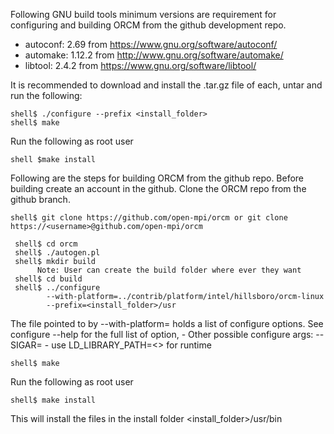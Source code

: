Following GNU build tools minimum versions are requirement for configuring and building ORCM from the github development repo. 

* autoconf: 2.69 from https://www.gnu.org/software/autoconf/
* automake: 1.12.2 from http://www.gnu.org/software/automake/
* libtool:  2.4.2 from https://www.gnu.org/software/libtool/

It is recommended to download and install the .tar.gz file of each, untar and run the following:
```
shell$ ./configure --prefix <install_folder>
shell$ make
```
Run the following as root user
```
shell $make install
```

Following are the steps for building ORCM from the github repo. Before building create an account in the github. Clone the ORCM repo from the github branch.
```
shell$ git clone https://github.com/open-mpi/orcm or git clone https://<username>@github.com/open-mpi/orcm

 shell$ cd orcm
 shell$ ./autogen.pl
 shell$ mkdir build  
      Note: User can create the build folder where ever they want 
 shell$ cd build
 shell$ ../configure 
        --with-platform=../contrib/platform/intel/hillsboro/orcm-linux 
        --prefix=<install_folder>/usr
```

The file pointed to by --with-platform= holds a list of configure 
options.  See configure --help for the full list of option,
     - Other possible configure args:
                --SIGAR=<PATH>
     - use LD_LIBRARY_PATH=<> for runtime   
```
shell$ make
```
Run the following as root user
```
shell$ make install
```
This will install the files in the install folder  <install_folder>/usr/bin
